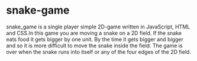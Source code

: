 # snake-game
snake_game is a single player simple 2D-game written in JavaScript, HTML and CSS.In this game you are moving a snake on a 2D field. If the snake eats food it gets bigger by one unit. By the time it gets bigger and bigger and so it is more difficult to move the snake inside the field. The game is over when the snake runs into itself or any of the four edges of the 2D field.
